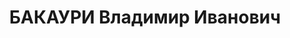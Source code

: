 ---
title: БАКАУРИ Владимир Иванович
description: '(12 декабря 1882, Тифлисская губерния — 8 февраля 1938) — российский
  и советский инженер-изобретатель, руководитель Остехбюро.

  В 1905 году закончил Михайловское техническое железнодорожное училище в Тифлисе.
  С 1907 года жил в Санкт-Петербурге, занимался конструированием и изготовлением металлических
  сейфов. Автор нескольких изобретений в области телеграфии и железнодорожного транспорта.

  В конце 1920 года В. И. Бекаури вместе с академиком В. Н. Ипатьевым организовал
  Экспериментальную мастерскую по новейшим изобретениям (Эксмани) при Государственном
  научно-техническом институте. Когда в 1921 году по указанию правительства было организовано
  Остехбюро — Особое техническое бюро при ВСНХ РСФСР — Бекаури был назначен его начальником.

  Под его руководством Остехбюро стало крупнейшим центром по разработке направлений
  имевших важное оборонное значение. Он курировал и лично участвовал в различных проектах
  бюро: минно-торпедного оружия, систем телеуправления, радиоуправляемых мин и т.д.

  За разработку систем вооружения В. И. Бекаури был награждён Почётной грамотой Реввоенсовета,
  орденами Ленина и Красного Знамени и др.

  В 1937 году арестован и 8 февраля 1938 года расстрелян по обвинению в шпионаже в
  пользу Германии. Определением Верховного Суда СССР от 9 июня 1956 года реабилитирован.'
---